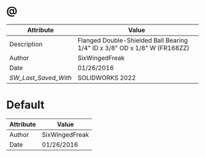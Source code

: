 # @
| Attribute | Value |
| ---  | ---     |
| Description | Flanged Double-Shielded Ball Bearing 1/4&quot; ID x 3/8&quot; OD x 1/8&quot; W (FR168ZZ) |
| Author | SixWingedFreak |
| Date | 01/26/2016 |
| _SW_Last_Saved_With_ | SOLIDWORKS 2022 |
# Default
| Attribute | Value |
| ---  | ---     |
| Author | SixWingedFreak |
| Date | 01/26/2016 |
